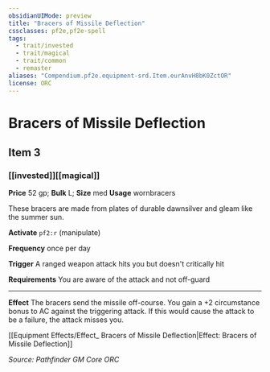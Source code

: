```yaml
---
obsidianUIMode: preview
title: "Bracers of Missile Deflection"
cssclasses: pf2e,pf2e-spell
tags:
  - trait/invested
  - trait/magical
  - trait/common
  - remaster
aliases: "Compendium.pf2e.equipment-srd.Item.eurAnvH8bK0ZctOR"
license: ORC
---
```

# Bracers of Missile Deflection
## Item 3
### [[invested]][[magical]]


**Price** 52 gp; 
**Bulk** L; **Size** med
**Usage** wornbracers

These bracers are made from plates of durable dawnsilver and gleam like the summer sun.

**Activate** `pf2:r` (manipulate)

**Frequency** once per day

**Trigger** A ranged weapon attack hits you but doesn't critically hit

**Requirements** You are aware of the attack and not off-guard

* * *

**Effect** The bracers send the missile off-course. You gain a +2 circumstance bonus to AC against the triggering attack. If this would cause the attack to be a failure, the attack misses you.

[[Equipment Effects/Effect_ Bracers of Missile Deflection|Effect: Bracers of Missile Deflection]]

*Source: Pathfinder GM Core*
*ORC*